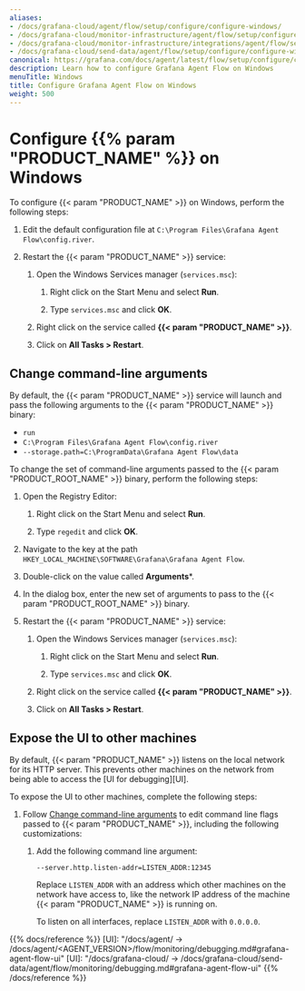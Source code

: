 ```yaml
---
aliases:
- /docs/grafana-cloud/agent/flow/setup/configure/configure-windows/
- /docs/grafana-cloud/monitor-infrastructure/agent/flow/setup/configure/configure-windows/
- /docs/grafana-cloud/monitor-infrastructure/integrations/agent/flow/setup/configure/configure-windows/
- /docs/grafana-cloud/send-data/agent/flow/setup/configure/configure-windows/
canonical: https://grafana.com/docs/agent/latest/flow/setup/configure/configure-windows/
description: Learn how to configure Grafana Agent Flow on Windows
menuTitle: Windows
title: Configure Grafana Agent Flow on Windows
weight: 500
---
```


# Configure {{% param "PRODUCT_NAME" %}} on Windows

To configure {{< param "PRODUCT_NAME" >}} on Windows, perform the following steps:

1. Edit the default configuration file at `C:\Program Files\Grafana Agent Flow\config.river`.

1. Restart the {{< param "PRODUCT_NAME" >}} service:

   1. Open the Windows Services manager (`services.msc`):

      1. Right click on the Start Menu and select **Run**.

      1. Type `services.msc` and click **OK**.

   1. Right click on the service called **{{< param "PRODUCT_NAME" >}}**.

   1. Click on **All Tasks > Restart**.

## Change command-line arguments

By default, the {{< param "PRODUCT_NAME" >}} service will launch and pass the
following arguments to the {{< param "PRODUCT_NAME" >}} binary:

* `run`
* `C:\Program Files\Grafana Agent Flow\config.river`
* `--storage.path=C:\ProgramData\Grafana Agent Flow\data`

To change the set of command-line arguments passed to the {{< param "PRODUCT_ROOT_NAME" >}}
binary, perform the following steps:

1. Open the Registry Editor:

   1. Right click on the Start Menu and select **Run**.

   1. Type `regedit` and click **OK**.

1. Navigate to the key at the path `HKEY_LOCAL_MACHINE\SOFTWARE\Grafana\Grafana Agent Flow`.

1. Double-click on the value called **Arguments***.

1. In the dialog box, enter the new set of arguments to pass to the {{< param "PRODUCT_ROOT_NAME" >}} binary.

1. Restart the {{< param "PRODUCT_NAME" >}} service:

   1. Open the Windows Services manager (`services.msc`):

      1. Right click on the Start Menu and select **Run**.

      1. Type `services.msc` and click **OK**.

   1. Right click on the service called **{{< param "PRODUCT_NAME" >}}**.

   1. Click on **All Tasks > Restart**.

## Expose the UI to other machines

By default, {{< param "PRODUCT_NAME" >}} listens on the local network for its HTTP
server. This prevents other machines on the network from being able to access
the [UI for debugging][UI].

To expose the UI to other machines, complete the following steps:

1. Follow [Change command-line arguments](#change-command-line-arguments)
   to edit command line flags passed to {{< param "PRODUCT_NAME" >}}, including the
   following customizations:

    1. Add the following command line argument:

       ```shell
       --server.http.listen-addr=LISTEN_ADDR:12345
       ```

       Replace `LISTEN_ADDR` with an address which other machines on the
       network have access to, like the network IP address of the machine
       {{< param "PRODUCT_NAME" >}} is running on.

       To listen on all interfaces, replace `LISTEN_ADDR` with `0.0.0.0`.

{{% docs/reference %}}
[UI]: "/docs/agent/ -> /docs/agent/<AGENT_VERSION>/flow/monitoring/debugging.md#grafana-agent-flow-ui"
[UI]: "/docs/grafana-cloud/ -> /docs/grafana-cloud/send-data/agent/flow/monitoring/debugging.md#grafana-agent-flow-ui"
{{% /docs/reference %}}

